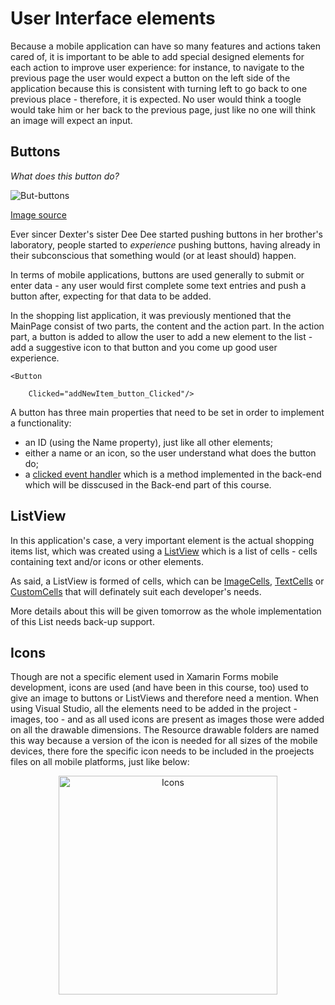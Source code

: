 # User Interface elements
Because a mobile application can have so many features and actions taken cared of, it is important to be able to add special designed elements for each action to improve user experience: for instance, to navigate to the previous page the user would expect a button on the left side of the application because this is consistent with turning left to go back to one previous place - therefore, it is expected. No user would think a toogle would take him or her back to the previous page, just like no one will think an image will expect an input.

## Buttons
_What does this button do?_
<p align="left"><img alt="But-buttons" src="https://github.com/microsoft-dx/xamarin-fundamentals-ui/blob/master/Images/buttons.png?raw=true" margin=auto></p>

[Image source](https://codepen.io/g13nn/pen/yqiDG/image/large.png)

Ever sincer Dexter's sister Dee Dee started pushing buttons in her brother's laboratory, people started to _experience_ pushing buttons, having already in their subconscious that something would (or at least should) happen.

In terms of mobile applications, buttons are used generally to submit or enter data - any user would first complete some text entries and push a button after, expecting for that data to be added.

In the shopping list application, it was previously mentioned that the MainPage consist of two parts, the content and the action part. In the action part, a button is added to allow the user to add a new element to the list - add a suggestive icon to that button and you come up good user experience.
```
<Button 
   
    Clicked="addNewItem_button_Clicked"/>
```

A button has three main properties that need to be set in order to implement a functionality:
- an ID (using the Name property), just like all other elements;
- either a name or an icon, so the user understand what does the button do;
- a [clicked event handler](https://developer.xamarin.com/api/type/Xamarin.Forms.Button/) which is a method implemented in the back-end which will be disscused in the Back-end part of this course.

## ListView
In this application's case, a very important element is the actual shopping items list, which was created using a [ListView](https://developer.xamarin.com/guides/xamarin-forms/user-interface/listview/) which is a list of cells - cells containing text and/or icons or other elements.

As said, a ListView is formed of cells, which can be [ImageCells](https://developer.xamarin.com/guides/xamarin-forms/user-interface/listview/customizing-cell-appearance/#ImageCell), [TextCells](https://developer.xamarin.com/guides/xamarin-forms/user-interface/listview/customizing-cell-appearance/#TextCell) or [CustomCells](https://developer.xamarin.com/guides/xamarin-forms/user-interface/listview/customizing-cell-appearance/#Custom_Cells) that will definately suit each developer's needs.

More details about this will be given tomorrow as the whole implementation of this List needs back-up support.


## Icons
Though are not a specific element used in Xamarin Forms mobile development, icons are used (and have been in this course, too) used to give an image to buttons or ListViews and therefore need a mention.
When using Visual Studio, all the elements need to be added in the project - images, too - and as all used icons are present as images those were added on all the drawable dimensions.
The Resource drawable folders are named this way because a version of the icon is needed for all sizes of the mobile devices, there fore the specific icon needs to be included in the proejects files on all mobile platforms, just like below:
<p align="center"><img height="350" alt="Icons" src="https://github.com/microsoft-dx/xamarin-fundamentals-ui/blob/master/Images/android-icons.PNG?raw=true" margin=auto></p>
